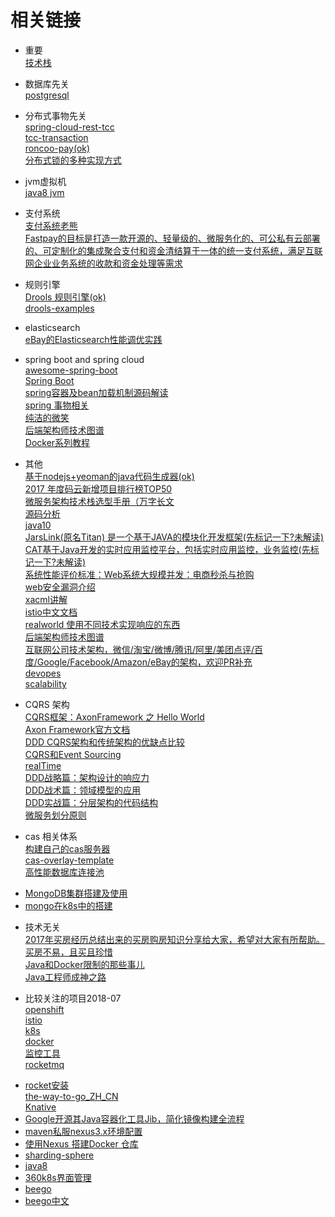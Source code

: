 # 相关链接
* 重要<br/>
<a href="https://github.com/sindresorhus/awesome">技术栈</a><br/>

* 数据库先关<br/>
<a href="https://github.com/digoal/blog">postgresql</a><br/>

* 分布式事物先关<br/>
<a href="https://github.com/prontera/spring-cloud-rest-tcc">spring-cloud-rest-tcc</a><br/>
<a href="https://github.com/changmingxie/tcc-transaction">tcc-transaction</a><br/>
<a href="https://github.com/roncoo/roncoo-pay">roncoo-pay(ok)</a><br>
<a href="https://mp.weixin.qq.com/s/YgGcZPjrdezcU9u9WfNdOQ">分布式锁的多种实现方式</a>

* jvm虚拟机<br/>
<a href="https://github.com/jameswangAugmentum/Blogs/tree/master/jvm">java8 jvm</a>

* 支付系统<br/>
<a href="https://github.com/paymentrpc">支付系统老熊</a><br/>
<a href="https://github.com/cloudatee/fastpay">Fastpay的目标是打造一款开源的、轻量级的、微服务化的、可公私有云部署的、可定制化的集成聚合支付和资金清结算于一体的统一支付系统，满足互联网企业业务系统的收款和资金处理等需求</a>

* 规则引擎<br/>
<a href="http://blog.csdn.net/qq_31179577/article/details/76585854">Drools 规则引擎(ok)</a><br/>
<a href="https://github.com/ityouknow/drools-examples">drools-examples</a>

* elasticsearch<br/>
<a href="https://mp.weixin.qq.com/s/Xvc7f0nBaNVa7_DnzjCUiw">eBay的Elasticsearch性能调优实践</a>

* spring boot and spring cloud <br/>
<a href="https://github.com/ityouknow/awesome-spring-boot">awesome-spring-boot</a><br/>
<a href="https://github.com/ityouknow/spring-boot-examples">Spring Boot</a><br/>
<a href="http://mp.weixin.qq.com/s/zRjokN97kBu__mcuEBC_Lg">spring容器及bean加载机制源码解读</a><br/>
<a href="https://www.ibm.com/developerworks/cn/education/opensource/os-cn-spring-trans/">spring 事物相关</a><br/>
<a href="https://www.cnblogs.com/ityouknow/p/7566682.html">纯洁的微笑</a><br/>
<a href="https://github.com/xingshaocheng/architect-awesome">后端架构师技术图谱</a><br/>
<a href="http://www.itmuch.com/page/3/">Docker系列教程</a>

* 其他<br/>
<a href="https://github.com/jhipster/generator-jhipster">基于nodejs+yeoman的java代码生成器(ok)</a><br/>
<a href="http://mp.weixin.qq.com/s/H6Nb-MpJzPy8S_NLWo8V-w">2017 年度码云新增项目排行榜TOP50</a><br/>
<a href="http://mp.weixin.qq.com/s/zFJokAv8lSQejGFTGJTJeQ">微服务架构技术栈选型手册（万字长文</a><br/>
<a href="https://github.com/YunaiV/Blog">源码分析</a></br>
<a href="http://mp.weixin.qq.com/s/krGXHpkQefpyq6WP9epFtg">java10</a></br>
<a href="https://github.com/alibaba/jarslink">JarsLink(原名Titan) 是一个基于JAVA的模块化开发框架(先标记一下?未解读)</a></br>
<a href="https://github.com/dianping/cat">CAT基于Java开发的实时应用监控平台，包括实时应用监控，业务监控(先标记一下?未解读)</a><br/>
<a href="http://mp.weixin.qq.com/s/zDbcV_vJeBOnAYxK0WEJQQ">系统性能评价标准：Web系统大规模并发：电商秒杀与抢购</a><br/>
<a href="http://mp.weixin.qq.com/s/sqIVgpxmaa9TT0Q5PiTtsw">web安全漏洞介绍<a/><br/>
<a href="https://blog.csdn.net/ycyangcai/article/details/7749714">xacml讲解</a><br/>
<a href="https://github.com/doczhcn/istio">istio中文文档</a><br/>
<a href="https://github.com/gothinkster">realworld 使用不同技术实现响应的东西</a><br/>
<a href="https://github.com/xingshaocheng/architect-awesome">后端架构师技术图谱</a><br/>
<a href="https://github.com/davideuler/architecture.of.internet-product">互联网公司技术架构，微信/淘宝/微博/腾讯/阿里/美团点评/百度/Google/Facebook/Amazon/eBay的架构，欢迎PR补充</a><br/>
<a href="https://github.com/ripienaar/free-for-dev">devopes</a><br/>
<a href="https://github.com/binhnguyennus/awesome-scalability">scalability</a>

* CQRS 架构<br/>
<a href="https://www.cnblogs.com/yjmyzz/archive/2016/03/03/cqrs-axonframework-sample.html">CQRS框架：AxonFramework 之 Hello World</a><br/>
<a href="https://blog.csdn.net/qq_31179577/article/list/2?">Axon Framework官方文档</a><br/>
<a href="http://www.techweb.com.cn/network/system/2017-07-07/2553563.shtml">DDD CQRS架构和传统架构的优缺点比较</a><br/>
<a href="http://edisonxu.com/2017/03/23/hello-cqrs.html">CQRS和Event Sourcing</a></br>
<a href="https://github.com/gothinkster/realworld">realTime</a><br/>
<a href="https://mp.weixin.qq.com/s/n6lMHgqyHzXfhK9EdzEqcQ">DDD战略篇：架构设计的响应力</a><br/>
<a href="https://mp.weixin.qq.com/s/VlBujq9F9F6yC4N5im4S4g">DDD战术篇：领域模型的应用</a><br/>
<a href="https://mp.weixin.qq.com/s/jiX-xsnjCrRXwNzBhHepaQ">DDD实战篇：分层架构的代码结构</a><br/>
<a href="https://mp.weixin.qq.com/s/r1Z0Dajjm70XHuDWk5n1OA">微服务划分原则</a>

* cas 相关体系<br/>
<a href="http://www.cnblogs.com/flying607/p/7598248.html">构建自己的cas服务器</a></br>
<a href="https://github.com/apereo/cas-overlay-template">cas-overlay-template</a></br>
<a href="https://github.com/brettwooldridge/HikariCP">高性能数据库连接池</a>
- [MongoDB集群搭建及使用](https://blog.csdn.net/supermapsupport/article/details/78953080)
- [mongo在k8s中的搭建](https://mp.weixin.qq.com/s/B9uZ7qe4c6FCFKYJjqdliQ)


* 技术无关<br/>
<a href="https://github.com/houshanren/hangzhou_house_knowledge">2017年买房经历总结出来的买房购房知识分享给大家，希望对大家有所帮助。买房不易，且买且珍惜</a><br/>
<a href="https://mp.weixin.qq.com/s/XUBXacXTX_CzeCxig0eNjw">Java和Docker限制的那些事儿</a><br/>
<a href="https://mp.weixin.qq.com/s/UKwZkwYmDSVTbj62ACuapg">Java工程师成神之路</a>


* 比较关注的项目2018-07<br/>
<a href="https://github.com/openshift/origin">openshift</a><br/>
<a href="https://github.com/istio/istio">istio</a><br/>
<a href="https://github.com/kubernetes/kubernetes">k8s</a><br/>
<a href="https://github.com/moby/moby">docker</a><br/>
<a href="https://github.com/grafana/grafana">监控工具</a><br/>
<a href="https://github.com/apache/rocketmq">rocketmq</a><br/>
- [rocket安装](https://blog.csdn.net/c_yang13/article/details/76836753)<br/>
<a href="https://github.com/Unknwon/the-way-to-go_ZH_CN">the-way-to-go_ZH_CN</a><br/>
<a href="https://github.com/knative">Knative</a>
- [Google开源其Java容器化工具Jib，简化镜像构建全流程](https://mp.weixin.qq.com/s/--DRbX84jUP3Sb_95XGyeA)
- [maven私服nexus3.x环境配置](https://www.xncoding.com/2017/09/02/tool/nexus.html)
- [使用Nexus 搭建Docker 仓库](https://mritd.me/2017/01/08/set-up-docker-registry-by-nexus/)
- [sharding-sphere](https://github.com/sharding-sphere/sharding-sphere)
- [java8](https://github.com/winterbe/java8-tutorial)
- [360k8s界面管理](https://github.com/Qihoo360/wayne)
- [beego](https://github.com/astaxie/beego)
- [beego中文](https://beego.me/docs/intro/)







